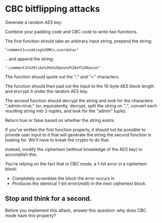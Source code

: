 
# CBC bitflipping attacks

Generate a random AES key.

Combine your padding code and CBC code to write two functions.

The first function should take an arbitrary input string, prepend the string:
```
"comment1=cooking%20MCs;userdata="
```
.. and append the string:
```
";comment2=%20like%20a%20pound%20of%20bacon"
```
The function should quote out the ";" and "=" characters.

The function should then pad out the input to the 16-byte AES block length and encrypt it under the random AES key.

The second function should decrypt the string and look for the characters ";admin=true;" (or, equivalently, decrypt, split the string on ";", convert each resulting string into 2-tuples, and look for the "admin" tuple).

Return true or false based on whether the string exists.

If you've written the first function properly, it should not be possible to provide user input to it that will generate the string the second function is looking for. We'll have to break the crypto to do that.

Instead, modify the ciphertext (without knowledge of the AES key) to accomplish this.

You're relying on the fact that in CBC mode, a 1-bit error in a ciphertext block:

* Completely scrambles the block the error occurs in
* Produces the identical 1-bit error(/edit) in the next ciphertext block.

## Stop and think for a second.

Before you implement this attack, answer this question: why does CBC mode have this property?
